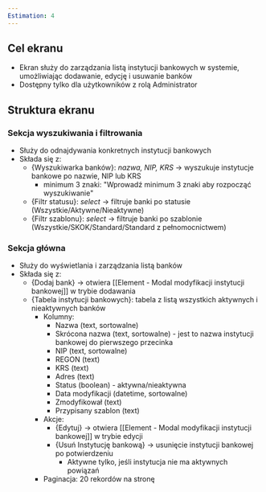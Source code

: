 ```yaml
---
Estimation: 4
---
```


## Cel ekranu

- Ekran służy do zarządzania listą instytucji bankowych w systemie, umożliwiając dodawanie, edycję i usuwanie banków
- Dostępny tylko dla użytkowników z rolą Administrator

## Struktura ekranu

### Sekcja wyszukiwania i filtrowania

- Służy do odnajdywania konkretnych instytucji bankowych
- Składa się z:
  - {Wyszukiwarka banków}: *nazwa, NIP, KRS* -> wyszukuje instytucje bankowe po nazwie, NIP lub KRS
    - minimum 3 znaki: "Wprowadź minimum 3 znaki aby rozpocząć wyszukiwanie"
  - {Filtr statusu}: *select* -> filtruje banki po statusie (Wszystkie/Aktywne/Nieaktywne)
  - {Filtr szablonu}: *select* -> filtruje banki po szablonie (Wszystkie/SKOK/Standard/Standard z pełnomocnictwem)

### Sekcja główna

- Służy do wyświetlania i zarządzania listą banków
- Składa się z:
  - {Dodaj bank} -> otwiera [[Element - Modal modyfikacji instytucji bankowej]] w trybie dodawania
  - {Tabela instytucji bankowych}: tabela z listą wszystkich aktywnych i nieaktywnych banków
    - Kolumny:
      - Nazwa (text, sortowalne)
      - Skrócona nazwa (text, sortowalne) - jest to nazwa instytucji bankowej do pierwszego przecinka
      - NIP (text, sortowalne)
      - REGON (text)
      - KRS (text)
      - Adres (text)
      - Status (boolean) - aktywna/nieaktywna
      - Data modyfikacji (datetime, sortowalne)
      - Zmodyfikował (text)
      - Przypisany szablon (text)
    - Akcje:
      - {Edytuj} -> otwiera [[Element - Modal modyfikacji instytucji bankowej]] w trybie edycji
      - {Usuń Instytucję bankową} -> usunięcie instytucji bankowej po potwierdzeniu
        - Aktywne tylko, jeśli instytucja nie ma aktywnych powiązań
    - Paginacja: 20 rekordów na stronę
